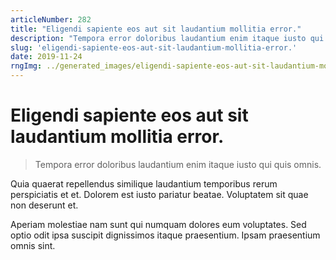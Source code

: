 ```yaml
---
articleNumber: 282
title: "Eligendi sapiente eos aut sit laudantium mollitia error."
description: "Tempora error doloribus laudantium enim itaque iusto qui quis omnis."
slug: 'eligendi-sapiente-eos-aut-sit-laudantium-mollitia-error.'
date: 2019-11-24
rngImg: ../generated_images/eligendi-sapiente-eos-aut-sit-laudantium-mollitia-error..jpg
---
```


# Eligendi sapiente eos aut sit laudantium mollitia error.

> Tempora error doloribus laudantium enim itaque iusto qui quis omnis.

Quia quaerat repellendus similique laudantium temporibus rerum perspiciatis et et. Dolorem est iusto pariatur beatae. Voluptatem sit quae non deserunt et.
 Aperiam molestiae nam sunt qui numquam dolores eum voluptates. Sed optio odit ipsa suscipit dignissimos itaque praesentium. Ipsam praesentium omnis sint.
